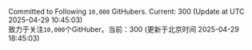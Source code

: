 Committed to Following `10,000` GitHubers. Current: <!-- FOLLOWING_COUNT -->300<!-- FOLLOWING_COUNT --> (Update at UTC <!-- LAST_UPDATED -->2025-04-29 10:45:03<!-- LAST_UPDATED -->)<br>
致力于关注`10,000`个GitHuber。当前：<!-- FOLLOWING_COUNT -->300<!-- FOLLOWING_COUNT --> (更新于北京时间 <!-- LAST_UPDATED_CST -->2025-04-29 18:45:03<!-- LAST_UPDATED_CST -->)
